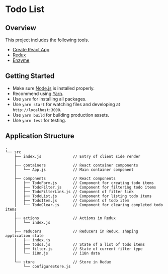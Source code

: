 # Todo List

## Overview

This project includes the following tools.

- [Create React App](https://github.com/facebookincubator/create-react-app)
- [Redux](https://github.com/reactjs/redux)
- [Enzyme](https://github.com/airbnb/enzyme)

## Getting Started

- Make sure [Node.js](https://nodejs.org/) is installed properly.
- Recommend using [Yarn](https://github.com/yarnpkg/yarn).
- Use ` yarn ` for installing all packages.
- Use ` yarn start ` for watching files and developing at ` http://localhost:3000 `.
- Use ` yarn build ` for building production assets.
- Use ` yarn test ` for testing.

## Application Structure

```
.
└── src
    ├── index.js              // Entry of client side render
    │
    ├── containers            // React container components
    │   └── App.js            // Main container component
    │
    ├── components            // React components
    │   ├── TodoForm.js       // Component for creating todo items
    │   ├── TodoFilter.js     // Component for filtering todo items
    │   ├── TodoFilterLink.js // Component of filter link
    │   ├── TodoList.js       // Component for listing todo items
    │   ├── TodoItem.js       // Component of todo item
    │   └── TodoClear.js      // Component for clearing completed todo items
    │
    ├── actions               // Actions in Redux
    │   └── index.js
    │
    ├── reducers              // Reducers in Redux, shaping application state
    │   ├── index.js
    │   ├── todos.js          // State of a list of todo items
    │   ├── filter.js         // State of current filter type
    │   └── i18n.js           // i18n data
    │
    └── store                 // Store in Redux
        └── configureStore.js
```
